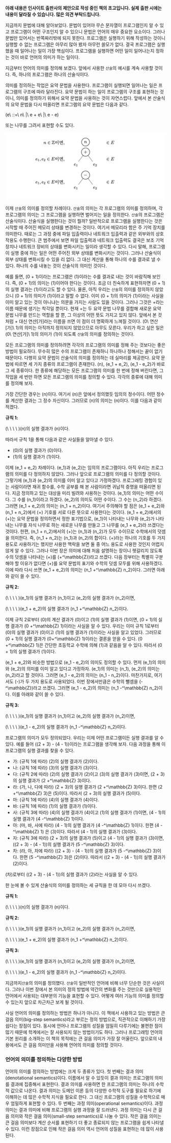 **아래 내용은 인사이트 출판사의 제안으로 작성 중인 책의 초고입니다. 실제 출판
시에는 내용이 달라질 수 있습니다. 많은 의견 부탁드립니다.**

지금까지 문법에 대해 알아보았다. 문법이 있어야 무슨 문자열이 프로그램인지 알 수
있고 프로그램이 어떤 구조인지 알 수 있으니 문법은 언어의 매우 중요한 요소이다.
그러나 문법만 있어서는 반쪽짜리밖에 되지 못한다. 프로그램은 실행하기 위해
작성하는 것이니 실행할 수 없는 프로그램은 아무리 많아 봤자 아무런 쓸모가 없다.
결국 프로그램은 실행했을 때 일어나는 일이 가장 핵심이다. 프로그램을 실행하면
어떤 일이 일어나는지 정하는 것이 바로 언어의 의미가 하는 일이다.

지금부터 언어의 의미를 정의해 보겠다. 앞에서 사용한 `산술`의 예시를 계속 사용할
것이다. 즉, 하나의 프로그램은 하나의 산술식이다.

의미를 정의하는 작업은 요약 문법을 사용한다. 프로그램이 실행되면 일어나는 일은
프로그램의 구조에 따라 달라진다. 요약 문법이 하는 일이 프로그램의 구조를
표현하는 것이니, 의미를 정의하기 위해서 요약 문법을 사용하는 것이 자연스럽다.
앞에서 본 산술식의 요약 문법을 다시 떠올리면 프로그램의 요약 문법은 다음과 같다.

\(e\ ::=\ n\ |\ e + e\ |\ e - e\)

또는 나무를 그려서 표현할 수도 있다.

![](./img/2005_5.png)

이제 `산술`의 의미를 정의할 차례이다. `산술`의 의미는 각 프로그램의 의미를 정의하며,
각 프로그램의 의미는 그 프로그램을 실행하면 벌어지는 일을 정의한다. `산술`의
프로그램은 산술식이다. 산술식을 실행한다는 것이 뭘까? 일반적으로 프로그램을
실행한다는 것은 시작할 때 주어진 메모리 상태를 변경하는 것이다. 여기서 메모리라
함은 주 기억 장치를 의미한다. 때로는 그 과정 중에 파일 입출력이나 네트워크
입출력과 같은 외부와의 상호작용도 수행한다. 큰 범주에서 보면 파일 입출력과
네트워크 입출력도 결국은 보조 기억 장치나 네트워크 장비의 상태를 변화시키는
일이라 생각할 수 있다. 다시 말해, 프로그램이 실행 중에 하는 일은 어떤 주어진
외부 상태를 변화시키는 것이다. 그러나 산술식이 외부 상태를 변화시킬 수 있을 리
없다. 그 대신 계산을 통해 하나의 수를 결과로 낼 수 있다. 하나의 수를 내놓는 것이
산술식의 의미인 것이다.

예를 들면, \(0 + 1\)이라는 프로그램은 \(1\)이라는 수를 결과로 내는 것이 바람직해 보인다.
즉, \(0 + 1\)의 의미는 \(1\)이어야 한다는 것이다. 조금 더 친숙하게 표현하자면 \(0 + 1\)의
실행 결과는 \(1\)이라고도 할 수 있다. 물론, 아직 우리는 `산술`의 의미를 정의하지
않았으니 \(0 + 1\)의 의미가 \(1\)이라고 말할 수 없다. 이미 \(0 + 1\)의 의미가 \(1\)이라는 사실을
이미 알고 있는 것이 아니냐는 의문을 가지는 사람도 있을 것이다. 그러나 그것은
+라는 이름 때문에 생기는 착각일 뿐이다. 현재 +는 두 요약 문법 나무를 결합해
새로운 요약 문법 나무를 만드는 역할을 할 뿐, 그 이상의 어떤 뜻도 가지고 있지
않다. 앞에서 본 것처럼 + 대신 연산[가]라는 이름을 쓰면 이 점이 더 명확하게
느껴질 것이다. \(0\ 연산[가]\ 1\)의 의미는 아직까지 정의되지 않았으므로 아무도 모른다.
우리가 하고 싶은 일은 \(0\ 연산[가]\ 1\)의 의미가 \(1\)이 되도록 `산술`의 의미를 정의하는
것이다.

모든 프로그램의 의미를 정의하려면 각각의 프로그램의 의미를 정해 주는 것보다는
좋은 방법이 필요하다. 무수히 많은 수의 프로그램이 존재하니 하나하나 정해서는
끝이 없기 때문이다. 다행히 요약 문법이 산술식의 의미를 정의하는 데 실마리를
제공한다. 요약 문법에 따르면 세 가지 종류의 프로그램이 존재한다. \(n\), \(e_1 + e_2\),
\(e_1 - e_2\)가 바로 그 세 종류이다. 한 종류에 해당하는 모든 프로그램의 의미를 한 번에
정해 버린다면, 그 작업을 세 번만 하면 모든 프로그램의 의미를 정의할 수 있다.
각각의 종류에 대해 의미를 정의해 보자.

가장 간단한 경우는 \(n\)이다. 여기서 \(n\)은 앞에서 정의했듯 임의의 정수이다. 어떤
정수를 계산한 결과는 그 정수 자신이다. 그러므로 \(n\)의 의미는 \(n\)이다. 이를 다음과
같이 적겠다.

**규칙 1:**

\(\ \ \ \ \)\(n\)의 실행 결과가 \(n\)이다.

따라서 규칙 1을 통해 다음과 같은 사실들을 알아낼 수 있다.

* \(0\)의 실행 결과가 \(0\)이다.
* \(1\)의 실행 결과가 \(1\)이다.

이제 \(e_1 + e_2\) 차례이다. \(e_1\)과 \(e_2\)는 임의의 프로그램이다. 아직 우리는 프로그램의
의미를 다 정의하지 않았다. 그러나 앞으로 프로그램의 의미를 다 정의할 것이다.
그렇기에 \(e_1\)과 \(e_2\)의 의미를 이미 알고 있다고 가정하겠다. 프로그래밍 경험이 있는
사람이라면 재귀 함수를, 수학 공부를 해 본 사람이라면 귀납적 증명을 떠올리면
된다. 지금 정의하고 있는 대상을 미리 빌려와 사용하는 것이다. \(e_1\)의 의미는 어떤
수이다. 그 수를 \(n_1\)이라고 하겠다. \(e_2\)의 의미도 어떤 수이다. 그 수는 \(n_2\)라 하겠다.
그러면 \(e_1 + e_2\)의 의미는 \(n_1 + n_2\)이다. 여기서 주의해야 할 점은 \(e_1 + e_2\)와
\(n_1 + n_2\)에서 \(+\) 기호를 서로 다른 뜻으로 사용한다는 것이다. \(e_1 + e_2\)에서의 \(+\)는 요약
문법을 정의하면서 정한 표기법으로, \(e_1\)이 나타내는 나무와 \(e_2\)가 나타내는 나무를
자식 나무로 하는 새로운 나무를 만들고 그 나무를 \(e_1 + e_2\)라 쓰겠다는 것이다. 한편,
\(n_1 + n_2\)에서의 \(+\)는 \(n_1\)과 \(n_2\)가 모두 수이므로 수학에서의 덧셈을 의미한다. 즉,
\(n_1 + n_2\)는 \(n_1\)과 \(n_2\)의 합이다. \(+\)라는 하나의 기호를 두 가지 용도로 사용하기는 했지만
사용한 맥락을 보면 둘 중 어느 용도로 사용한 것인지 어렵지 않게 알 수 있다.
그러나 이번 장은 의미에 대해 처음 설명하는 장이니 헷갈리지 않도록 수의 덧셈을
나타내는 \(+\)를 \(+^\mathbb{Z}\)라고 쓰겠다. 다음 장부터는 특별히 구분해야 할 이유가 없다면 \(+\)를
요약 문법의 표기와 수학의 덧셈 모두를 위해 사용하겠다. 이에 따라 다시 쓰면
\(e_1 + e_2\)의 의미는 \(n_1 +^\mathbb{Z} n_2\)이다. 그러면 아래와 같이 쓸 수 있다.

**규칙 2:**

\(\ \ \ \ \)\(e_1\)의 실행 결과가 \(n_1\)이고 \(e_2\)의 실행 결과가 \(n_2\)이면,

\(\ \ \ \ \)\(e_1 + e_2\)의 실행 결과가 \(n_1 +^\mathbb{Z} n_2\)이다.

이제 규칙 2로부터 \(0\)의 계산 결과가 \(0\)이고 \(1\)의 실행 결과가 \(1\)이면, \(0 + 1\)의 실행
결과가 \(0 +^\mathbb{Z} 1\)이라는 사실을 알 수 있다. 우리는 이미 규칙 1로부터 \(0\)의 실행 결과가
\(0\)이고 \(1\)의 실행 결과가 \(1\)이라는 사실을 알고 있었다. 그러므로 \(0 + 1\)의 실행 결과가
\(0+^\mathbb{Z} 1\)이라는 결론을 얻을 수 있다. \(0 +^\mathbb{Z} 1\)은 간단한 초등학교 수학에 의해 \(1\)과 같음을
알 수 있다. 따라서 \(0 + 1\)의 실행 결과가 \(1\)이다.

\(e_1 + e_2\)와 비슷한 방법으로 \(e_1 - e_2\)의 의미도 정의할 수 있다. 먼저 \(e_1\)의 의미와 \(e_2\)의
의미를 이미 알고 있다고 가정하자. \(e_1\)의 의미는 \(n_1\), \(e_2\)의 의미는 \(n_2\)라고 할 것이다.
그러면 \(e_1 - e_2\)의 의미는 \(n_1 - n_2\)이다. 마찬가지로, 여기서도 \(-\)가 두 가지 용도로
사용되었다. 이번 장에서만큼은 수학의 뺄셈을 \(-^\mathbb{Z}\)라고 쓰겠다. 그러면 \(e_1 - e_2\)의
의미는 \(n_1 -^\mathbb{Z} n_2\)이다. 이를 아래와 같이 쓸 수 있다.

**규칙 3:**

\(\ \ \ \ \)\(e_1\)의 실행 결과가 \(n_1\)이고 \(e_2\)의 실행 결과가 \(n_2\)이면,

\(\ \ \ \ \)\(e_1 - e_2\)의 실행 결과가 \(n_1 -^\mathbb{Z} n_2\)이다.

프로그램의 의미가 모두 정의되었다. 우리는 이제 어떤 프로그램이든 실행 결과를 알
수 있다. 예를 들어 \((2 + 3) - (4 - 1)\)이라는 프로그램을 생각해 보자. 다음 과정을
통해 이 프로그램의 실행 결과를 찾을 수 있다.

* 가: (규칙 1에 따라) \(2\)의 실행 결과가 \(2\)이다.
* 나: (규칙 1에 따라) \(3\)의 실행 결과가 \(3\)이다.
* 다: (규칙 2에 따라) \(2\)의 실행 결과가 \(2\)이고 \(3\)의 실행 결과가 \(3\)이면, \(2 + 3\)의 실행
결과가 \(2 +^\mathbb{Z} 3\)이다.
* 라: (가, 나, 다에 따라) \(2 + 3\)의 실행 결과가 \(2 +^\mathbb{Z} 3\)이다. 한편 \(2 +^\mathbb{Z} 3\)은 \(5\)이다.
따라서 \(2 + 3\)의 실행 결과가 \(5\)이다.
* 마: (규칙 1에 따라) \(4\)의 실행 결과가 \(4\)이다.
* 바: (규칙 1에 따라) \(1\)의 실행 결과가 \(1\)이다.
* 사: (규칙 3에 따라) \(4\)의 실행 결과가 \(4\)이고 \(1\)의 실행 결과가 \(1\)이면, \(4 - 1\)의 실행
결과가 \(4 -^\mathbb{Z} 1\)이다.
* 아: (마, 바, 사에 따라) \(4 - 1\)의 실행 결과가 \(4 -^\mathbb{Z} 1\)이다. 한편 \(4 -^\mathbb{Z} 1\) 은 \(3\)이다.
따라서 \(4 - 1\)의 실행 결과가 \(3\)이다.
* 자: (규칙 3에 따라) \(2 + 3\)의 실행 결과가 \(5\)이고 \(4 - 1\)의 실행 결과가 \(3\)이면,
\((2 + 3) - (4 - 1)\)의 실행 결과가 \(5 -^\mathbb{Z} 3\)이다.
* 차: (라, 아, 차에 따라) \((2 + 3) - (4 - 1)\)의 실행 결과가 \(5 -^\mathbb{Z} 3\)이다. 한편 \(5 -^\mathbb{Z}
3\)은 \(2\)이다. 따라서 \((2 + 3) - (4 - 1)\)의 실행 결과가 \(2\)이다.

(차)로부터 \((2 + 3) - (4 - 1)\)의 실행 결과가 \(2\)라는 사실을 알 수 있다.

한 눈에 볼 수 있게 산술식의 의미를 정의하는 세 규칙을 한 데 모아 다시 쓰겠다.

**규칙 1:**

\(\ \ \ \ \)\(n\)의 실행 결과가 \(n\)이다.

**규칙 2:**

\(\ \ \ \ \)\(e_1\)의 실행 결과가 \(n_1\)이고 \(e_2\)의 실행 결과가 \(n_2\)이면,

\(\ \ \ \ \)\(e_1 + e_2\)의 실행 결과가 \(n_1 +^\mathbb{Z} n_2\)이다.

**규칙 3:**

\(\ \ \ \ \)\(e_1\)의 실행 결과가 \(n_1\)이고 \(e_2\)의 실행 결과가 \(n_2\)이면,

\(\ \ \ \ \)\(e_1 - e_2\)의 실행 결과가 \(n_1 -^\mathbb{Z} n_2\)이다.

지금까지`산술`의 의미를 정의했다. `산술`이 일반적인 언어에 비해 너무 단순한
것은 사실이다. 그러나 이번 장에서 본 의미의 정의 방법에 약간의 변화를 주는
것만으로 실용적인 언어에서 사용되는 대부분의 기능을 표현할 수 있다. 어떻게 여러
기능의 의미를 정의할 수 있는지 앞으로 차근차근 보게 될 것이다.

사실 언어의 의미를 정의하는 방법은 하나가 아니다. 이 책에서 사용하고 있는 방법은
큰 걸음 의미(big-step semantics)라고 부르는 정의 방법으로, 직관적으로 이해하기
가장 쉽다는 장점이 있다. 동시에 언어나 프로그램의 성질을 엄밀히 다루기에는
불편한 점이 많기 때문에 학계에서는 잘 사용되지 않는 방법이기도 하다. 그러나
프로그래밍 언어의 기본 원리를 소개하는 이 책의 목적에는 큰 걸음 의미가 가장 잘
어울린다. 앞으로의 내용에서도 큰 걸음 의미만을 사용해 언어의 의미를 정의할
것이다.

### 언어의 의미를 정의하는 다양한 방법

언어의 의미를 정의하는 방법에는 크게 두 종류가 있다. 첫 번째는 결과
의미(denotational semantics)이다. 이름에서 알 수 있듯이 결과 의미는 프로그램의
의미를 결과에 집중해서 표현한다. 결과 의미를 사용하면 한 프로그램의 의미는
하나의 수학적 값으로 나온다. 결과 의미는 도메인 이론 등의 다양한 수학적 도구를
필요로 하기에 이해하는 데 많은 수학적 지식을 필요로 한다. 그 대신 프로그램의
성질을 수학적으로 매우 엄밀하게 표현할 수 있다. 두 번째는 과정 의미(operational
semantics)이다. 과정 의미는 결과 의미에 비해 프로그램의 실행 과정을 잘 드러낸다.
과정 의미는 다시 큰 걸음 의미와 작은 걸음 의미(small-step semantics)로 나눌 수
있다. 작은 걸음 의미는 큰 걸음 의미보다 계산 순서를 표현하기 더 좋고 종료되지
않는 프로그램을 쉽게 나타낼 수 있다. 이런 장점으로 인해 작은 걸음 의미 역시
언어의 성질을 표현하는 데 많이 사용된다.
